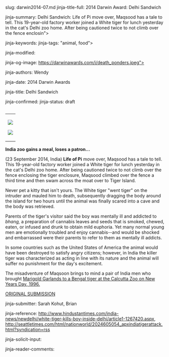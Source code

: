 slug: darwin2014-07.md
jinja-title-full: 2014 Darwin Award: Delhi Sandwich

jinja-summary: Delhi Sandwich: Life of Pi move over, Maqsood has a tale to tell. This 19-year-old factory worker joined a White tiger for lunch yesterday in the cat's Delhi zoo home. After being cautioned twice to not climb over the fence enclosin">

jinja-keywords:
jinja-tags: "animal, food">

jinja-modified:

jinja-og-image: https://darwinawards.com/i/death_ponders.jpeg">

jinja-authors: Wendy

jinja-date: 2014 Darwin Awards


jinja-title: Delhi Sandwich


jinja-confirmed:
jinja-status: draft
<TABLE border=0 align=right><TR><TD align=center>

<A href="/cgi/search.pl?keywords=category%3Danimal&swishindex=stories.data&show_description=yes&maxdisplay=10&maxresults=50"><IMG src="/i/icon/lion.png" border=0></A>

<A href="/cgi/search.pl?keywords=category%3Dfood&swishindex=stories.data&show_description=yes&maxdisplay=10&maxresults=50"><IMG src="/i/icon/food.jpg" border=0></A>

</TD></TR></TABLE>

<B>India zoo gains a meal, loses a patron...</B>

(23 September 2014, India) <B>Life of Pi</B> move over, Maqsood has a tale to tell. This 19-year-old factory worker joined a White tiger for lunch yesterday in the cat's Delhi zoo home. After being cautioned twice to not climb over the fence enclosing the tiger enclosure, Maqsood climbed over the fence a third time and then swam across the moat over to Tiger Island.

Never pet a kitty that isn't yours. The White tiger "went tiger" on the intruder and mauled him to death, subsequently dragging the body around the island for two hours until the animal was finally scared into a cave and the body was retrieved.

Parents of the tiger's visitor said the boy was mentally ill and addicted to <I>bhang,</I> a preparation of cannabis leaves and seeds that is smoked, chewed, eaten, or infused and drunk to obtain mild euphoria. Yet many normal young men are emotionally troubled and enjoy cannabis--and would be shocked and embarrassed were their parents to refer to them as mentally ill addicts.

In some countries such as the United States of America the animal would have been destroyed to satisfy angry citizens; however, in India the killer tiger was characterized as acting in line with its nature and the animal will suffer no punishment for the day's excitement.

The misadventure of Maqsoon brings to mind a pair of India men who brought <A href="http://darwinawards.com/darwin/darwin1996-02.html">Marigold Garlands to a Bengal tiger at the Calcutta Zoo on New Years Day, 1996.</A>

<A href="http://darwinawards.com/reject/201409/pending20140923-171507.html">ORIGINAL SUBMISSION</A>

jinja-submitter: Sarah Kohut, Brian

jinja-reference: http://www.hindustantimes.com/india-news/newdelhi/white-tiger-kills-boy-inside-delhi/article1-1267420.aspx, http://seattletimes.com/html/nationworld/2024605054_apxindiatigerattack.html?syndication=rss

jinja-solicit-input:

jinja-reader-comments:



<!--#include file=nav_2014.html -->



